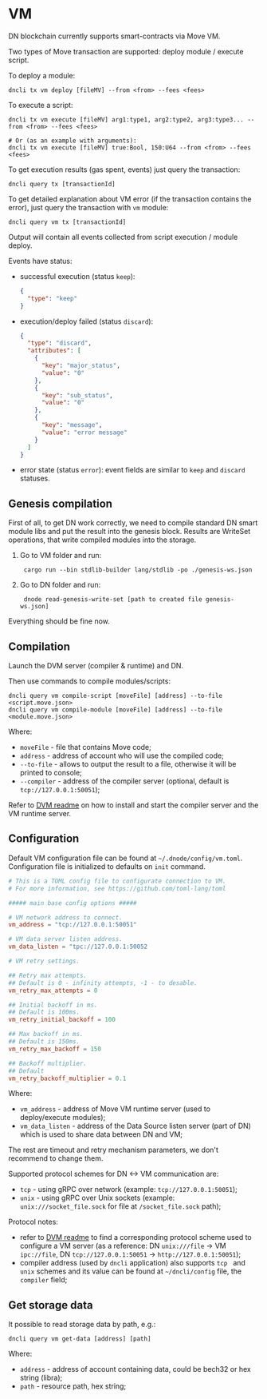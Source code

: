 # VM

DN blockchain currently supports smart-contracts via Move VM.

Two types of Move transaction are supported: deploy module / execute script.

To deploy a module:

    dncli tx vm deploy [fileMV] --from <from> --fees <fees>
    
To execute a script:

    dncli tx vm execute [fileMV] arg1:type1, arg2:type2, arg3:type3... --from <from> --fees <fees>
    
    # Or (as an example with arguments):
    dncli tx vm execute [fileMV] true:Bool, 150:U64 --from <from> --fees <fees>
    
To get execution results (gas spent, events) just query the transaction:

    dncli query tx [transactionId]

To get detailed explanation about VM error (if the transaction contains the error), just query the transaction with `vm` module:

    dncli query vm tx [transactionId]

Output will contain all events collected from script execution / module deploy.

Events have status:
* successful execution (status `keep`):

    ```json
    {
      "type": "keep"
    }
    ```
  
* execution/deploy failed (status `discard`):

    ```json
    {
      "type": "discard",
      "attributes": [
        {
          "key": "major_status",
          "value": "0"
        },
        {
          "key": "sub_status",
          "value": "0"
        },
        {
          "key": "message",
          "value": "error message"
        }
      ]
    }
    ```
  
* error state (status `error`): event fields are similar to `keep` and `discard` statuses.

## Genesis compilation

First of all, to get DN work correctly, we need to compile standard DN smart module libs
and put the result into the genesis block.
Results are WriteSet operations, that write compiled modules into the storage.

1. Go to VM folder and run:

        cargo run --bin stdlib-builder lang/stdlib -po ./genesis-ws.json

2. Go to DN folder and run:

        dnode read-genesis-write-set [path to created file genesis-ws.json]

Everything should be fine now.

## Compilation

Launch the DVM server (compiler & runtime) and DN.

Then use commands to compile modules/scripts:

    dncli query vm compile-script [moveFile] [address] --to-file <script.move.json>
    dncli query vm compile-module [moveFile] [address] --to-file <module.move.json>  

Where:
 * `moveFile` - file that contains Move code;
 * `address` - address of account who will use the compiled code;
 * `--to-file` - allows to output the result to a file, otherwise it will be printed to console;
 * `--compiler` - address of the compiler server (optional, default is `tcp://127.0.0.1:50051`);

Refer to [DVM readme](https://github.com/dfinance/dvm/blob/master/README.md) on how to install and start the compiler
server and the VM runtime server.

## Configuration

Default VM configuration file can be found at `~/.dnode/config/vm.toml`.
Configuration file is initialized to defaults on `init` command.

```toml
# This is a TOML config file to configurate connection to VM.
# For more information, see https://github.com/toml-lang/toml

##### main base config options #####

# VM network address to connect.
vm_address = "tcp://127.0.0.1:50051"

# VM data server listen address.
vm_data_listen = "tpc://127.0.0.1:50052

# VM retry settings.

## Retry max attempts.
## Default is 0 - infinity attempts, -1 - to desable.
vm_retry_max_attempts = 0

## Initial backoff in ms.
## Default is 100ms.
vm_retry_initial_backoff = 100

## Max backoff in ms.
## Default is 150ms.
vm_retry_max_backoff = 150

## Backoff multiplier.
## Default 
vm_retry_backoff_multiplier = 0.1
```

Where:

* `vm_address` - address of Move VM runtime server (used to deploy/execute modules);
* `vm_data_listen` - address of the Data Source listen server (part of DN) which is used to share data between DN and VM;

The rest are timeout and retry mechanism parameters, we don't recommend to change them.

Supported protocol schemes for DN <-> VM communication are:
* `tcp` - using gRPC over network (example: `tcp://127.0.0.1:50051`);
* `unix` - using gRPC over Unix sockets (example: `unix:///socket_file.sock` for file at `/socket_file.sock` path);

Protocol notes:
*  refer to [DVM readme](https://github.com/dfinance/dvm/blob/master/README.md) to find a corresponding protocol scheme
used to configure a VM server (as a reference: DN `unix:///file` -> VM `ipc://file`,
DN `tcp://127.0.0.1:50051` -> `http://127.0.0.1:50051`);
* compiler address (used by `dncli` application) also supports `tcp ` and `unix` schemes and
its value can be found at `~/dncli/config` file, the `compiler` field;

## Get storage data

It possible to read storage data by path, e.g.:

    dncli query vm get-data [address] [path]

Where:
 * `address` - address of account containing data, could be bech32 or hex string (libra);
 * `path` - resource path, hex string;
